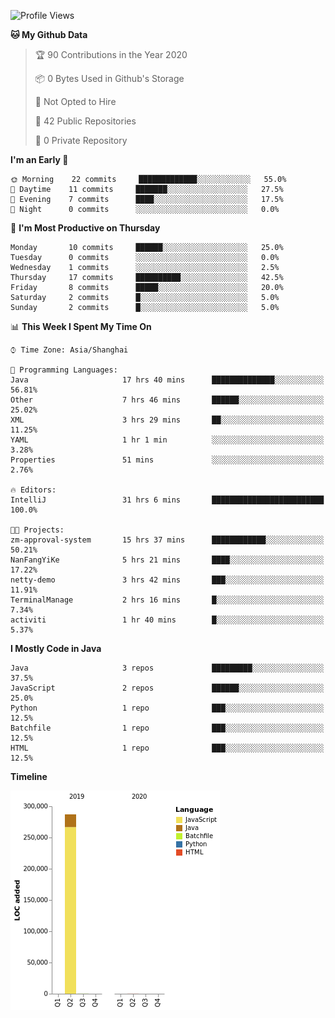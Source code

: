 <!--START_SECTION:waka-->
![Profile Views](http://img.shields.io/badge/Profile%20Views-0-blue)

**🐱 My Github Data** 

> 🏆 90 Contributions in the Year 2020
 > 
> 📦 0 Bytes Used in Github's Storage 
 > 
> 🚫 Not Opted to Hire
 > 
> 📜 42 Public Repositories
 > 
> 🔑 0 Private Repository 
 > 
**I'm an Early 🐤** 

```text
🌞 Morning    22 commits     █████████████░░░░░░░░░░░░   55.0% 
🌆 Daytime    11 commits     ███████░░░░░░░░░░░░░░░░░░   27.5% 
🌃 Evening    7 commits      ████░░░░░░░░░░░░░░░░░░░░░   17.5% 
🌙 Night      0 commits      ░░░░░░░░░░░░░░░░░░░░░░░░░   0.0%

```
📅 **I'm Most Productive on Thursday** 

```text
Monday       10 commits     ██████░░░░░░░░░░░░░░░░░░░   25.0% 
Tuesday      0 commits      ░░░░░░░░░░░░░░░░░░░░░░░░░   0.0% 
Wednesday    1 commits      ░░░░░░░░░░░░░░░░░░░░░░░░░   2.5% 
Thursday     17 commits     ██████████░░░░░░░░░░░░░░░   42.5% 
Friday       8 commits      █████░░░░░░░░░░░░░░░░░░░░   20.0% 
Saturday     2 commits      █░░░░░░░░░░░░░░░░░░░░░░░░   5.0% 
Sunday       2 commits      █░░░░░░░░░░░░░░░░░░░░░░░░   5.0%

```


📊 **This Week I Spent My Time On** 

```text
⌚︎ Time Zone: Asia/Shanghai

💬 Programming Languages: 
Java                     17 hrs 40 mins      ██████████████░░░░░░░░░░░   56.81% 
Other                    7 hrs 46 mins       ██████░░░░░░░░░░░░░░░░░░░   25.02% 
XML                      3 hrs 29 mins       ██░░░░░░░░░░░░░░░░░░░░░░░   11.25% 
YAML                     1 hr 1 min          ░░░░░░░░░░░░░░░░░░░░░░░░░   3.28% 
Properties               51 mins             ░░░░░░░░░░░░░░░░░░░░░░░░░   2.76%

🔥 Editors: 
IntelliJ                 31 hrs 6 mins       █████████████████████████   100.0%

🐱‍💻 Projects: 
zm-approval-system       15 hrs 37 mins      ████████████░░░░░░░░░░░░░   50.21% 
NanFangYiKe              5 hrs 21 mins       ████░░░░░░░░░░░░░░░░░░░░░   17.22% 
netty-demo               3 hrs 42 mins       ███░░░░░░░░░░░░░░░░░░░░░░   11.91% 
TerminalManage           2 hrs 16 mins       █░░░░░░░░░░░░░░░░░░░░░░░░   7.34% 
activiti                 1 hr 40 mins        █░░░░░░░░░░░░░░░░░░░░░░░░   5.37%

```

**I Mostly Code in Java** 

```text
Java                     3 repos             █████████░░░░░░░░░░░░░░░░   37.5% 
JavaScript               2 repos             ██████░░░░░░░░░░░░░░░░░░░   25.0% 
Python                   1 repo              ███░░░░░░░░░░░░░░░░░░░░░░   12.5% 
Batchfile                1 repo              ███░░░░░░░░░░░░░░░░░░░░░░   12.5% 
HTML                     1 repo              ███░░░░░░░░░░░░░░░░░░░░░░   12.5%

```


**Timeline**

![Chart not found](https://github.com/2720851545/2720851545/blob/master/charts/bar_graph.png) 


<!--END_SECTION:waka-->
